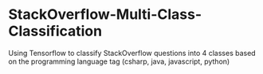 # StackOverflow-Multi-Class-Classification
Using Tensorflow to classify StackOverflow questions into 4 classes based on the programming language tag (csharp, java, javascript, python)
